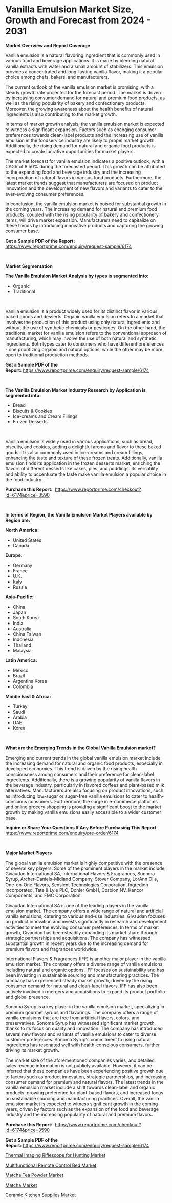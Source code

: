 <p><h1>Vanilla Emulsion Market Size, Growth and Forecast from 2024 - 2031</h1></p><p><strong>Market Overview and Report Coverage</strong></p>
<p><p>Vanilla emulsion is a natural flavoring ingredient that is commonly used in various food and beverage applications. It is made by blending natural vanilla extracts with water and a small amount of stabilizers. This emulsion provides a concentrated and long-lasting vanilla flavor, making it a popular choice among chefs, bakers, and manufacturers.</p><p>The current outlook of the vanilla emulsion market is promising, with a steady growth rate projected for the forecast period. The market is driven by increasing consumer demand for natural and premium food products, as well as the rising popularity of bakery and confectionery products. Moreover, the growing awareness about the health benefits of natural ingredients is also contributing to the market growth.</p><p>In terms of market growth analysis, the vanilla emulsion market is expected to witness a significant expansion. Factors such as changing consumer preferences towards clean-label products and the increasing use of vanilla emulsion in the foodservice industry are likely to propel market growth. Additionally, the rising demand for natural and organic food products is expected to create lucrative opportunities for market players.</p><p>The market forecast for vanilla emulsion indicates a positive outlook, with a CAGR of 8.50% during the forecasted period. This growth can be attributed to the expanding food and beverage industry and the increasing incorporation of natural flavors in various food products. Furthermore, the latest market trends suggest that manufacturers are focused on product innovation and the development of new flavors and variants to cater to the ever-evolving consumer preferences.</p><p>In conclusion, the vanilla emulsion market is poised for substantial growth in the coming years. The increasing demand for natural and premium food products, coupled with the rising popularity of bakery and confectionery items, will drive market expansion. Manufacturers need to capitalize on these trends by introducing innovative products and capturing the growing consumer base.</p></p>
<p><strong>Get a Sample PDF of the Report:</strong> <a href="https://www.reportprime.com/enquiry/request-sample/6174">https://www.reportprime.com/enquiry/request-sample/6174</a></p>
<p>&nbsp;</p>
<p><strong>Market Segmentation</strong></p>
<p><strong>The Vanilla Emulsion Market Analysis by types is segmented into:</strong></p>
<p><ul><li>Organic</li><li>Traditional</li></ul></p>
<p>&nbsp;</p>
<p><p>Vanilla emulsion is a product widely used for its distinct flavor in various baked goods and desserts. Organic vanilla emulsion refers to a market that involves the production of this product using only natural ingredients and without the use of synthetic chemicals or pesticides. On the other hand, the traditional market for vanilla emulsion refers to the conventional approach of manufacturing, which may involve the use of both natural and synthetic ingredients. Both types cater to consumers who have different preferences - one prioritizing organic and natural options, while the other may be more open to traditional production methods.</p></p>
<p><strong>Get a Sample PDF of the Report:</strong>&nbsp;<a href="https://www.reportprime.com/enquiry/request-sample/6174">https://www.reportprime.com/enquiry/request-sample/6174</a></p>
<p>&nbsp;</p>
<p><strong>The Vanilla Emulsion Market Industry Research by Application is segmented into:</strong></p>
<p><ul><li>Bread</li><li>Biscuits & Cookies</li><li>Ice-creams and Cream Fillings</li><li>Frozen Desserts</li></ul></p>
<p>&nbsp;</p>
<p><p>Vanilla emulsion is widely used in various applications, such as bread, biscuits, and cookies, adding a delightful aroma and flavor to these baked goods. It is also commonly used in ice-creams and cream fillings, enhancing the taste and texture of these frozen treats. Additionally, vanilla emulsion finds its application in the frozen desserts market, enriching the flavors of different desserts like cakes, pies, and puddings. Its versatility and ability to accentuate the taste make vanilla emulsion a popular choice in the food industry.</p></p>
<p><strong>Purchase this Report:</strong>&nbsp; <a href="https://www.reportprime.com/checkout?id=6174&price=3590">https://www.reportprime.com/checkout?id=6174&price=3590</a></p>
<p>&nbsp;</p>
<p><strong>In terms of Region, the Vanilla Emulsion Market Players available by Region are:</strong></p>
<p>
    <p> <strong> North America: </strong>
        <ul>
            <li>United States</li>
            <li>Canada</li>
        </ul>
        </p> 
    <p> <strong> Europe: </strong>
        <ul>
            <li>Germany</li>
            <li>France</li>
            <li>U.K.</li>
            <li>Italy</li>
            <li>Russia</li>
        </ul>
        </p> 
    <p> <strong> Asia-Pacific: </strong>
        <ul>
            <li>China</li>
            <li>Japan</li>
            <li>South Korea</li>
            <li>India</li>
            <li>Australia</li>
            <li>China Taiwan</li>
            <li>Indonesia</li>
            <li>Thailand</li>
            <li>Malaysia</li>
        </ul>
        </p> 
    <p> <strong> Latin America: </strong>
        <ul>
            <li>Mexico</li>
            <li>Brazil</li>
            <li>Argentina Korea</li>
            <li>Colombia</li>
        </ul>
        </p> 
    <p> <strong> Middle East & Africa: </strong>
        <ul>
            <li>Turkey</li>
            <li>Saudi</li>
            <li>Arabia</li>
            <li>UAE</li>
            <li>Korea</li>
        </ul>
    </p>
    </p>
<p>&nbsp;</p>
<p><strong>What are the Emerging Trends in the Global Vanilla Emulsion market?</strong></p>
<p><p>Emerging and current trends in the global vanilla emulsion market include the increasing demand for natural and organic food products, especially in developed economies. This trend is driven by the rising health consciousness among consumers and their preference for clean-label ingredients. Additionally, there is a growing popularity of vanilla flavors in the beverage industry, particularly in flavored coffees and plant-based milk alternatives. Manufacturers are also focusing on product innovations, such as introducing low-sugar or sugar-free vanilla emulsions to cater to health-conscious consumers. Furthermore, the surge in e-commerce platforms and online grocery shopping is providing a significant boost to the market growth by making vanilla emulsions easily accessible to a wider customer base.</p></p>
<p><strong>Inquire or Share Your Questions If Any Before Purchasing This Report</strong>- <a href="https://www.reportprime.com/enquiry/pre-order/6174">https://www.reportprime.com/enquiry/pre-order/6174</a></p>
<p>&nbsp;</p>
<p><strong>Major Market Players</strong></p>
<p><p>The global vanilla emulsion market is highly competitive with the presence of several key players. Some of the prominent players in the market include Givaudan International SA, International Flavors & Fragrances, Sonoma Syrup, Archer-Daniels-Midland Company, Stover Company, LorAnn Oils, One-on-One Flavors, Sensient Technologies Corporation, Ingredion Incorporated, Tate & Lyle PLC, Dohler GmbH, Corbion NV, Kancor Components, and FMC Corporation.</p><p>Givaudan International SA is one of the leading players in the vanilla emulsion market. The company offers a wide range of natural and artificial vanilla emulsions, catering to various end-use industries. Givaudan focuses on product innovation and invests significantly in research and development activities to meet the evolving consumer preferences. In terms of market growth, Givaudan has been steadily expanding its market share through strategic partnerships and acquisitions. The company has witnessed substantial growth in recent years due to the increasing demand for premium flavors and fragrances worldwide.</p><p>International Flavors & Fragrances (IFF) is another major player in the vanilla emulsion market. The company offers a diverse range of vanilla emulsions, including natural and organic options. IFF focuses on sustainability and has been investing in sustainable sourcing and manufacturing practices. The company has experienced steady market growth, driven by the rising consumer demand for natural and clean-label flavors. IFF has also been actively involved in mergers and acquisitions to expand its product portfolio and global presence.</p><p>Sonoma Syrup is a key player in the vanilla emulsion market, specializing in premium gourmet syrups and flavorings. The company offers a range of vanilla emulsions that are free from artificial flavors, colors, and preservatives. Sonoma Syrup has witnessed significant market growth, thanks to its focus on quality and innovation. The company has introduced several new flavors and variants of vanilla emulsions to cater to diverse customer preferences. Sonoma Syrup's commitment to using natural ingredients has resonated well with health-conscious consumers, further driving its market growth.</p><p>The market size of the aforementioned companies varies, and detailed sales revenue information is not publicly available. However, it can be inferred that these companies have been experiencing positive growth due to factors such as product innovation, strategic partnerships, and increasing consumer demand for premium and natural flavors. The latest trends in the vanilla emulsion market include a shift towards clean-label and organic products, growing preference for plant-based flavors, and increased focus on sustainable sourcing and manufacturing practices. Overall, the vanilla emulsion market is expected to witness significant growth in the coming years, driven by factors such as the expansion of the food and beverage industry and the increasing popularity of natural and premium flavors.</p></p>
<p><strong>Purchase this Report:</strong>&nbsp;&nbsp;<a href="https://www.reportprime.com/checkout?id=6174&price=3590">https://www.reportprime.com/checkout?id=6174&price=3590</a></p>
<p></p>
<p><strong>Get a Sample PDF of the Report:</strong>&nbsp;<a href="https://www.reportprime.com/enquiry/request-sample/6174">https://www.reportprime.com/enquiry/request-sample/6174</a></p>
<p><p><a href="https://www.linkedin.com/pulse/thermal-imaging-riflescope-hunting-market-size-2023--8z4kf/">Thermal Imaging Riflescope for Hunting Market</a></p><p><a href="https://www.linkedin.com/pulse/multifunctional-remote-control-bed-market-share-amp-new-koyac/">Multifunctional Remote Control Bed Market</a></p><p><a href="https://github.com/gulaimolin/Market-Research-Report-List-2/blob/main/matcha-tea-powder-market.md">Matcha Tea Powder Market</a></p><p><a href="https://github.com/gdfhhhj/Market-Research-Report-List-2/blob/main/matcha-market.md">Matcha Market</a></p><p><a href="https://www.linkedin.com/pulse/ceramic-kitchen-supplies-market-size-growth-forecast-from-geb4c/">Ceramic Kitchen Supplies Market</a></p></p>